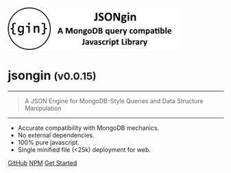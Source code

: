 <!-- _coverpage.md -->

![logo](media/jsongin-banner-large.png)

# jsongin <small>(v0.0.15)</small>

<hr>

> A JSON Engine for MongoDB-Style Queries and Data Structure Manipulation

<hr>

- Accurate compatibility with MongoDB mechanics.
- No external dependencies.
- 100% pure javascript.
- Single minified file (<25k) deployment for web.

[GitHub](https://github.com/liquicode/jsongin)
[NPM](https://www.npmjs.com/package/@liquicode/jsongin)
[Get Started](guides/Library%20Guide.md)


<!-- background image -->
<!-- ![]() -->

<!-- background color -->
<!-- ![color](#cceeff) -->
<!-- ![color](#2980B9) -->
